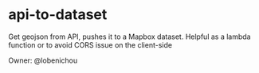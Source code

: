 # api-to-dataset
Get geojson from API, pushes it to a Mapbox dataset. Helpful as a lambda function or to avoid CORS issue on the client-side

Owner: @lobenichou
